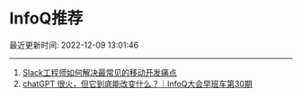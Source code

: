 # InfoQ推荐

最近更新时间: 2022-12-09 13:01:46

--- 
1. [Slack工程师如何解决最常见的移动开发痛点](https://www.infoq.cn/article/hhh8OGLNbsz121H43Df4) 
2. [chatGPT 很火，但它到底能改变什么？｜InfoQ大会早班车第30期](https://www.infoq.cn/article/xo8V1CWYIvKGFCfDOwNB) 
